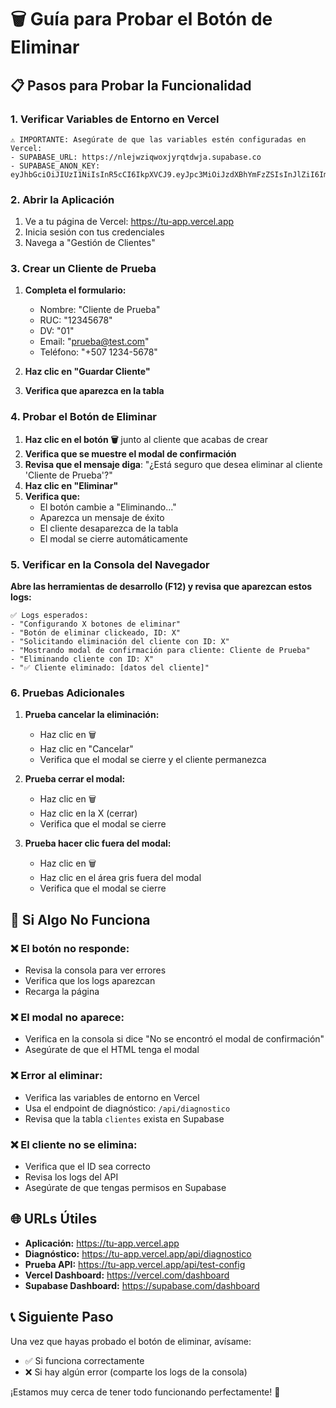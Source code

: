 # 🗑️ Guía para Probar el Botón de Eliminar

## 📋 Pasos para Probar la Funcionalidad

### 1. **Verificar Variables de Entorno en Vercel**
```
⚠️ IMPORTANTE: Asegúrate de que las variables estén configuradas en Vercel:
- SUPABASE_URL: https://nlejwziqwoxjyrqtdwja.supabase.co
- SUPABASE_ANON_KEY: eyJhbGciOiJIUzI1NiIsInR5cCI6IkpXVCJ9.eyJpc3MiOiJzdXBhYmFzZSIsInJlZiI6Im5sZWp3emlxd294anlycXRkd2phIiwicm9sZSI6ImFub24iLCJpYXQiOjE3NTE1OTk5MjMsImV4cCI6MjA2NzE3NTkyM30.Qyv6urLZRGZ55gLlN3ktMNfxq8hCiyA4QXfMQZZRc0E
```

### 2. **Abrir la Aplicación**
1. Ve a tu página de Vercel: https://tu-app.vercel.app
2. Inicia sesión con tus credenciales
3. Navega a "Gestión de Clientes"

### 3. **Crear un Cliente de Prueba**
1. **Completa el formulario:**
   - Nombre: "Cliente de Prueba"
   - RUC: "12345678"
   - DV: "01"
   - Email: "prueba@test.com"
   - Teléfono: "+507 1234-5678"

2. **Haz clic en "Guardar Cliente"**
3. **Verifica que aparezca en la tabla**

### 4. **Probar el Botón de Eliminar**
1. **Haz clic en el botón 🗑️** junto al cliente que acabas de crear
2. **Verifica que se muestre el modal de confirmación**
3. **Revisa que el mensaje diga**: "¿Está seguro que desea eliminar al cliente 'Cliente de Prueba'?"
4. **Haz clic en "Eliminar"**
5. **Verifica que:**
   - El botón cambie a "Eliminando..."
   - Aparezca un mensaje de éxito
   - El cliente desaparezca de la tabla
   - El modal se cierre automáticamente

### 5. **Verificar en la Consola del Navegador**
**Abre las herramientas de desarrollo (F12) y revisa que aparezcan estos logs:**

```
✅ Logs esperados:
- "Configurando X botones de eliminar"
- "Botón de eliminar clickeado, ID: X"
- "Solicitando eliminación del cliente con ID: X"
- "Mostrando modal de confirmación para cliente: Cliente de Prueba"
- "Eliminando cliente con ID: X"
- "✅ Cliente eliminado: [datos del cliente]"
```

### 6. **Pruebas Adicionales**
1. **Prueba cancelar la eliminación:**
   - Haz clic en 🗑️
   - Haz clic en "Cancelar"
   - Verifica que el modal se cierre y el cliente permanezca

2. **Prueba cerrar el modal:**
   - Haz clic en 🗑️
   - Haz clic en la X (cerrar)
   - Verifica que el modal se cierre

3. **Prueba hacer clic fuera del modal:**
   - Haz clic en 🗑️
   - Haz clic en el área gris fuera del modal
   - Verifica que el modal se cierre

## 🔧 Si Algo No Funciona

### ❌ **El botón no responde:**
- Revisa la consola para ver errores
- Verifica que los logs aparezcan
- Recarga la página

### ❌ **El modal no aparece:**
- Verifica en la consola si dice "No se encontró el modal de confirmación"
- Asegúrate de que el HTML tenga el modal

### ❌ **Error al eliminar:**
- Verifica las variables de entorno en Vercel
- Usa el endpoint de diagnóstico: `/api/diagnostico`
- Revisa que la tabla `clientes` exista en Supabase

### ❌ **El cliente no se elimina:**
- Verifica que el ID sea correcto
- Revisa los logs del API
- Asegúrate de que tengas permisos en Supabase

## 🌐 URLs Útiles

- **Aplicación:** https://tu-app.vercel.app
- **Diagnóstico:** https://tu-app.vercel.app/api/diagnostico
- **Prueba API:** https://tu-app.vercel.app/api/test-config
- **Vercel Dashboard:** https://vercel.com/dashboard
- **Supabase Dashboard:** https://supabase.com/dashboard

## 📞 Siguiente Paso

Una vez que hayas probado el botón de eliminar, avísame:
- ✅ Si funciona correctamente
- ❌ Si hay algún error (comparte los logs de la consola)

¡Estamos muy cerca de tener todo funcionando perfectamente! 🚀 